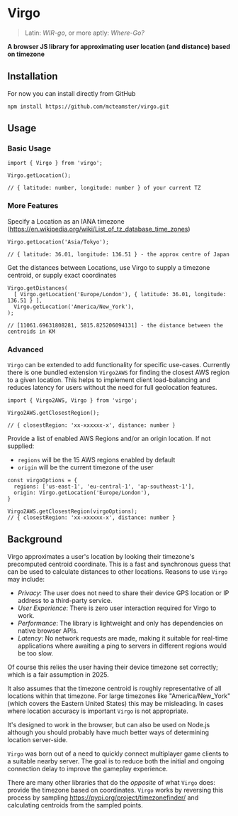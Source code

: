 # Virgo
> Latin: *WIR-go*, or more aptly: *Where-Go?*

**A browser JS library for approximating user location (and distance) based on timezone**

## Installation
For now you can install directly from GitHub

```
npm install https://github.com/mcteamster/virgo.git
```

## Usage
### Basic Usage
```
import { Virgo } from 'virgo';

Virgo.getLocation();

// { latitude: number, longitude: number } of your current TZ
```

### More Features
Specify a Location as an IANA timezone (https://en.wikipedia.org/wiki/List_of_tz_database_time_zones)
```
Virgo.getLocation('Asia/Tokyo');

// { latitude: 36.01, longitude: 136.51 } - the approx centre of Japan
```

Get the distances between Locations, use Virgo to supply a timezone centroid, or supply exact coordinates
```
Virgo.getDistances(
  [ Virgo.getLocation('Europe/London'), { latitude: 36.01, longitude: 136.51 } ],
  Virgo.getLocation('America/New_York'),
);

// [11061.69631808281, 5815.825206094131] - the distance between the centroids in KM
```

### Advanced
`Virgo` can be extended to add functionality for specific use-cases. Currently there is one bundled extension `Virgo2AWS` for finding the closest AWS region to a given location. This helps to implement client load-balancing and reduces latency for users without the need for full geolocation features.

```
import { Virgo2AWS, Virgo } from 'virgo';

Virgo2AWS.getClosestRegion();

// { closestRegion: 'xx-xxxxxx-x', distance: number }
```

Provide a list of enabled AWS Regions and/or an origin location. If not supplied:
- `regions` will be the 15 AWS regions enabled by default
- `origin` will be the current timezone of the user

```
const virgoOptions = {
  regions: ['us-east-1', 'eu-central-1', 'ap-southeast-1'],
  origin: Virgo.getLocation('Europe/London'),
}

Virgo2AWS.getClosestRegion(virgoOptions); 
// { closestRegion: 'xx-xxxxxx-x', distance: number }
```

## Background
Virgo approximates a user's location by looking their timezone's precomputed centroid coordinate. This is a fast and synchronous guess that can be used to calculate distances to other locations. Reasons to use `Virgo` may include:
- *Privacy*: The user does not need to share their device GPS location or IP address to a third-party service.
- *User Experience*: There is zero user interaction required for Virgo to work.
- *Performance*: The library is lightweight and only has dependencies on native browser APIs.
- *Latency*: No network requests are made, making it suitable for real-time applications where awaiting a ping to servers in different regions would be too slow.

Of course this relies the user having their device timezone set correctly; which is a fair assumption in 2025.

It also assumes that the timezone centroid is roughly representative of all locations within that timezone. For large timezones like "America/New_York" (which covers the Eastern United States) this may be misleading. In cases where location accuracy is important `Virgo` is not appropriate.

It's designed to work in the browser, but can also be used on Node.js although you should probably have much better ways of determining location server-side.

`Virgo` was born out of a need to quickly connect multiplayer game clients to a suitable nearby server. The goal is to reduce both the initial and ongoing connection delay to improve the gameplay experience.

There are many other libraries that do the *opposite* of what `Virgo` does: provide the timezone based on coordinates. `Virgo` works by reversing this process by sampling https://pypi.org/project/timezonefinder/ and calculating centroids from the sampled points.

